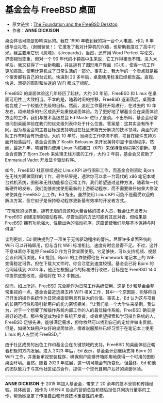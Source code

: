 # 基金会与 FreeBSD 桌面

- 原文链接：[The Foundation and the FreeBSD Desktop](https://freebsdfoundation.org/wp-content/uploads/2023/02/dickison_desktop.pdf)
- 作者：**ANNE DICKISON**

桌面体验可能是影响深远的。我在 1990 年收到我的第一台个人电脑，作为 8 年级毕业礼物。（谢谢爸爸！）它激发了我对计算机的兴趣，也帮助我度过了高中时光。我主要用它玩《魔域》、《Jeopardy》，当然，还有用 Word Perfect 写论文。界面相当笨重，但对一个 90 年代的小镇高中生来说，它工作得相当不错。进入大学后，我又获得了一台新电脑，并且拥有了图形用户界面（GUI），使得一切工作更加高效。使用计算机成了日常生活的一部分。事实上，我大学的一个卖点就是每个宿舍都有自己的台式机。快进到 20 多年后，桌面使用标准已经相当高。直观、快速、漂亮的图形和快速的 WiFi 都成了标配。

FreeBSD 的桌面体验这几年经历了起伏。大约 20 年前，FreeBSD 和 Linux 在桌面可用性上大致相当。不幸的是，随着时间的推移，FreeBSD 逐渐落后。桌面体验变成了一个较低优先级的目标。然而，追赶工作最终开始进行，在过去的 10 年左右，越来越多的社区成员开始重视桌面体验。为了更好地了解基金会在桌面体验方面的工作，我们与技术高级总监 Ed Maste 进行了座谈。不出所料，基金会经常被问到桌面体验在我们的优先级列表中处于什么位置。答案是：这其实会有所不同。因为基金会的主要目标是支持项目在社区未能充分解决的技术领域，桌面的资助工作有时会有所波动。大约 10 年前，当桌面工作停滞不前，项目在硬件支持方面开始落后时，基金会资助了 Kostik Belousov 来开发英特尔显卡驱动程序。然而，最近几年，项目转向使用 Linux 内核接口（KPI）来保持驱动程序的更新。基金会资助了 Bjorn Zeeb 来处理无线方面的工作，大约 2 年前，基金会又资助了 Emmanuel Vadot 开发显卡驱动程序。

如今，FreeBSD 社区继续通过 Linux KPI 进行图形工作，而基金会则资助 Bjorn 在无线方面做同样的工作。最终结果是，通常你可以拿一台现代的 x86 笔记本或台式机系统，图形和无线功能都会正常工作。我们希望通过这种方法，随着每一代新硬件的发布，我们能够直接使用最新的上游驱动程序，而不需要做任何重大修改来使其在 FreeBSD 上工作。Ed 指出，虽然使用 Linux KPI 可能不是最受欢迎的解决方案，但它似乎是保持驱动程序更新最有效率的开发者方式。

“在理想的世界里，拥有无限的资源和大量合格的技术人员，我会让开发者为 FreeBSD 创建定制的驱动程序。尽管当前的方法可能有其反对者，但结果是 FreeBSD 拥有功能强大、性能出色的驱动程序，这应该使我们能够基本保持与时俱进”

谈到更新，Ed 很快提到了一项关于无线驱动程序的警告。尽管许多桌面系统的 WiFi 可以开箱即用，但与当代 WiFi 标准相比，速度有时会显得不足。不过，这并不意味着你不能将 FreeBSD 作为日常桌面使用。它足够快，可以支持视频、视频会议和网页浏览。Ed 提到，Bjorn 的工作使得他在 Framework 笔记本上的 WiFi 变得稳定可靠。但在下载大文件时，你会注意到速度较慢。基金会已将 Bjorn 的合同延续到 2023 年，他正在根据当今的标准进行改进，目标是在 FreeBSD 14.0 中提供这些改进，最晚将在 13.2 中推出。

然而，如上所述，FreeBSD 完全能作为日常工作系统使用，这是 Ed 和基金会非常重视的一点。基金会最近选择支持 WiFi 相关工作，其中一个原因是，能够将自己开发的操作系统作为日常桌面使用具有巨大的价值。事实上，Ed 认为这与项目的长期可行性和吸引新用户的能力密切相关。“让我们拿一个大学生来举例，我认为，对于一个想要了解操作系统内部工作的人的最佳操作系统，FreeBSD 确实是最好的选择。那些希望成为操作系统开发者，或者希望探索和学习操作系统的人，FreeBSD 足够先进，能够满足需求，但你依然可以找到自己的定位并做出贡献。但是，如果欠缺用户友好的桌面体验，很难说服那些已经习惯于在笔记本上使用 Linux 的人去尝试 FreeBSD。”

由于社区成员的出色工作和基金会在关键领域的支持，FreeBSD 的桌面体验正朝着积极的方向发展。进入 2023 年后，Ed 表示，基金会计划继续支持 Bjorn 的 WiFi 工作，并重新审视安装程序，确保用户能够开箱即用地获得一个可用的图形桌面环境。当然，随着 2023 年进展，这一切可能会有所变化，但最终，Ed 和他的团队致力于与其他社区成员合作，提供一个现代且用户友好的桌面体验。

---

**ANNE DICKISON** 于 2015 年加入基金会，带来了 20 余年的技术营销和传播经验。具体而言，她作为 USENIX 协会的营销总监和随后担任共同执行董事的工作，帮助她坚定了传播自由和开源技术重要性的承诺。
